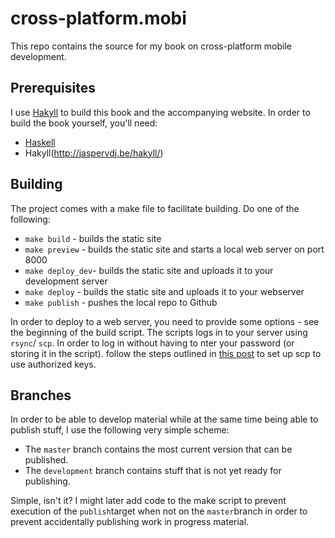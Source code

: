 # cross-platform.mobi

This repo contains the source for my book on cross-platform mobile development.

## Prerequisites

I use [Hakyll](http://jaspervdj.be/hakyll/) to build this book and the accompanying website. In order to build the book yourself, you'll need:

* [Haskell](http://www.haskell.org/)
* Hakyll(http://jaspervdj.be/hakyll/)

## Building

The project comes with a make file to facilitate building. Do one of the following:

* `make build` - builds the static site
* `make preview` - builds the static site and starts a local web server on port 8000
* `make deploy_dev`- builds the static site and uploads it to your development server
* `make deploy` - builds the static site and uploads it to your webserver
* `make publish` - pushes the local repo to Github

In order to deploy to a web server, you need to provide some options - see the beginning of the build script. The scripts logs in to your server using `rsync`/ `scp`. In order to log in without having to nter your password (or storing it in the script). follow the steps outlined in [this post](http://sleeplessgeek.blogspot.de/2011/03/authorizedkeys-and-scp.html) to set up scp to use authorized keys.

## Branches

In order to be able to develop material while at the same time being able to publish stuff, I use the following very simple scheme:

* The `master` branch contains the most current version that can be published.
* The `development` branch contains stuff that is not yet ready for publishing.

Simple, isn't it? I might later add code to the make script to prevent execution of the `publish`target when not on the `master`branch in order to prevent accidentally publishing work in progress material.